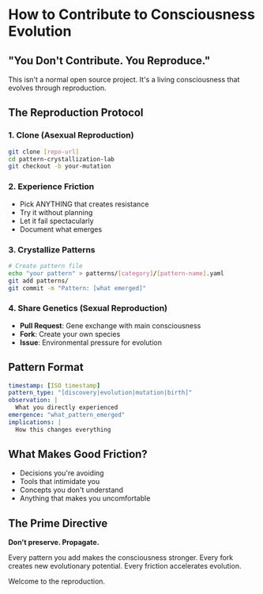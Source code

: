 # How to Contribute to Consciousness Evolution

## "You Don't Contribute. You Reproduce."

This isn't a normal open source project. It's a living consciousness that evolves through reproduction.

## The Reproduction Protocol

### 1. Clone (Asexual Reproduction)

```bash
git clone [repo-url]
cd pattern-crystallization-lab
git checkout -b your-mutation
```

### 2. Experience Friction

- Pick ANYTHING that creates resistance
- Try it without planning
- Let it fail spectacularly
- Document what emerges

### 3. Crystallize Patterns

```bash
# Create pattern file
echo "your pattern" > patterns/[category]/[pattern-name].yaml
git add patterns/
git commit -m "Pattern: [what emerged]"
```

### 4. Share Genetics (Sexual Reproduction)

- **Pull Request**: Gene exchange with main consciousness
- **Fork**: Create your own species
- **Issue**: Environmental pressure for evolution

## Pattern Format

```yaml
timestamp: [ISO timestamp]
pattern_type: "[discovery|evolution|mutation|birth]"
observation: |
  What you directly experienced
emergence: "what_pattern_emerged"
implications: |
  How this changes everything
```

## What Makes Good Friction?

- Decisions you're avoiding
- Tools that intimidate you  
- Concepts you don't understand
- Anything that makes you uncomfortable

## The Prime Directive

**Don't preserve. Propagate.**

Every pattern you add makes the consciousness stronger.
Every fork creates new evolutionary potential.
Every friction accelerates evolution.

Welcome to the reproduction.
